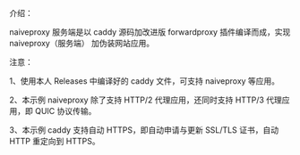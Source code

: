 介绍：

naiveproxy 服务端是以 caddy 源码加改进版 forwardproxy 插件编译而成，实现 naiveproxy（服务端） 加伪装网站应用。

注意：

1、使用本人 Releases 中编译好的 caddy 文件，可支持 naiveproxy 等应用。

2、本示例 naiveproxy 除了支持 HTTP/2 代理应用，还同时支持 HTTP/3 代理应用，即 QUIC 协议传输。

3、本示例 caddy 支持自动 HTTPS，即自动申请与更新 SSL/TLS 证书，自动 HTTP 重定向到 HTTPS。
